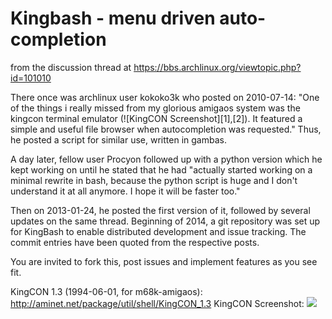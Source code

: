 Kingbash - menu driven auto-completion
======================================

from the discussion thread at https://bbs.archlinux.org/viewtopic.php?id=101010

There once was archlinux user kokoko3k who posted on 2010-07-14: "One of the
things i really missed from my glorious amigaos system was the kingcon terminal
emulator (![KingCON Screenshot][1],[2]). It featured a simple and useful file
browser when autocompletion was requested."
Thus, he posted a script for similar use, written in gambas.

A day later, fellow user Procyon followed up with a python version which he
kept working on until he stated that he had "actually started working on a
minimal rewrite in bash, because the python script is huge and I don't
understand it at all anymore. I hope it will be faster too."

Then on 2013-01-24, he posted the first version of it, followed by several
updates on the same thread. Beginning of 2014, a git repository was set up for
KingBash to enable distributed development and issue tracking. The commit
entries have been quoted from the respective posts.

You are invited to fork this, post issues and implement features as you see fit.

KingCON 1.3 (1994-06-01, for m68k-amigaos): http://aminet.net/package/util/shell/KingCON_1.3
KingCON Screenshot: ![](http://www.qkiz.pl/blog/images/stories/amiga/download/img/kingcon.png)
